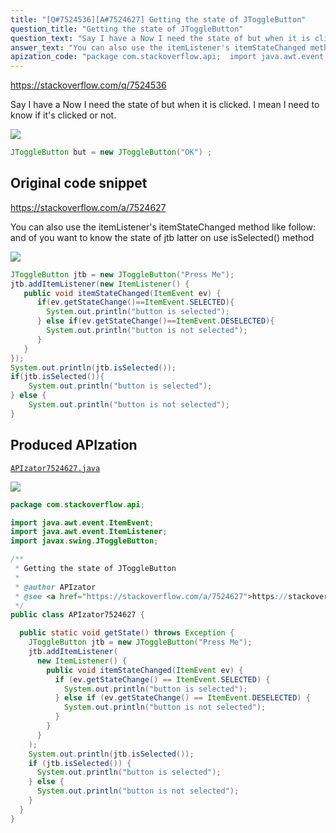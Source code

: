 ```yaml
---
title: "[Q#7524536][A#7524627] Getting the state of JToggleButton"
question_title: "Getting the state of JToggleButton"
question_text: "Say I have a Now I need the state of but when it is clicked. I mean I need to know if it's clicked or not."
answer_text: "You can also use the itemListener's itemStateChanged method like follow: and of you want to know the state of jtb latter on use isSelected() method"
apization_code: "package com.stackoverflow.api;  import java.awt.event.ItemEvent; import java.awt.event.ItemListener; import javax.swing.JToggleButton;  /**  * Getting the state of JToggleButton  *  * @author APIzator  * @see <a href=\"https://stackoverflow.com/a/7524627\">https://stackoverflow.com/a/7524627</a>  */ public class APIzator7524627 {    public static void getState() throws Exception {     JToggleButton jtb = new JToggleButton(\"Press Me\");     jtb.addItemListener(       new ItemListener() {         public void itemStateChanged(ItemEvent ev) {           if (ev.getStateChange() == ItemEvent.SELECTED) {             System.out.println(\"button is selected\");           } else if (ev.getStateChange() == ItemEvent.DESELECTED) {             System.out.println(\"button is not selected\");           }         }       }     );     System.out.println(jtb.isSelected());     if (jtb.isSelected()) {       System.out.println(\"button is selected\");     } else {       System.out.println(\"button is not selected\");     }   } }"
---
```


https://stackoverflow.com/q/7524536

Say I have a
Now I need the state of but when it is clicked. I mean I need to know if it&#x27;s clicked or not.


<div class="code-logo"><img src="/stackoverflow.png" /></div>

```java
JToggleButton but = new JToggleButton("OK") ;
```


## Original code snippet

https://stackoverflow.com/a/7524627

You can also use the itemListener&#x27;s itemStateChanged method like follow:
and of you want to know the state of jtb latter on use isSelected() method

<div class="code-logo"><img src="/stackoverflow.png" /></div>

```java
JToggleButton jtb = new JToggleButton("Press Me");
jtb.addItemListener(new ItemListener() {
   public void itemStateChanged(ItemEvent ev) {
      if(ev.getStateChange()==ItemEvent.SELECTED){
        System.out.println("button is selected");
      } else if(ev.getStateChange()==ItemEvent.DESELECTED){
        System.out.println("button is not selected");
      }
   }
});
System.out.println(jtb.isSelected());
if(jtb.isSelected()){
    System.out.println("button is selected");
} else {
    System.out.println("button is not selected");
}
```

## Produced APIzation

[`APIzator7524627.java`](https://github.com/pasqualesalza/apization-temp-data/raw/master/search/APIzator7524627.java)

<div class="code-logo"><img src="/apizator.png" /></div>

```java
package com.stackoverflow.api;

import java.awt.event.ItemEvent;
import java.awt.event.ItemListener;
import javax.swing.JToggleButton;

/**
 * Getting the state of JToggleButton
 *
 * @author APIzator
 * @see <a href="https://stackoverflow.com/a/7524627">https://stackoverflow.com/a/7524627</a>
 */
public class APIzator7524627 {

  public static void getState() throws Exception {
    JToggleButton jtb = new JToggleButton("Press Me");
    jtb.addItemListener(
      new ItemListener() {
        public void itemStateChanged(ItemEvent ev) {
          if (ev.getStateChange() == ItemEvent.SELECTED) {
            System.out.println("button is selected");
          } else if (ev.getStateChange() == ItemEvent.DESELECTED) {
            System.out.println("button is not selected");
          }
        }
      }
    );
    System.out.println(jtb.isSelected());
    if (jtb.isSelected()) {
      System.out.println("button is selected");
    } else {
      System.out.println("button is not selected");
    }
  }
}

```
